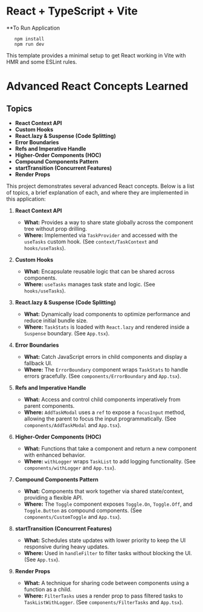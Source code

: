 # React + TypeScript + Vite

**To Run Application
```
   npm install
   npm run dev
```

This template provides a minimal setup to get React working in Vite with HMR and some ESLint rules.

# Advanced React Concepts Learned

## Topics

- **React Context API**
- **Custom Hooks**
- **React.lazy & Suspense (Code Splitting)**
- **Error Boundaries**
- **Refs and Imperative Handle**
- **Higher-Order Components (HOC)**
- **Compound Components Pattern**
- **startTransition (Concurrent Features)**
- **Render Props**

This project demonstrates several advanced React concepts. Below is a list of topics, a brief explanation of each, and where they are implemented in this application:

1. **React Context API**

   - **What:** Provides a way to share state globally across the component tree without prop drilling.
   - **Where:** Implemented via `TaskProvider` and accessed with the `useTasks` custom hook. (See `context/TaskContext` and `hooks/useTasks`).

2. **Custom Hooks**

   - **What:** Encapsulate reusable logic that can be shared across components.
   - **Where:** `useTasks` manages task state and logic. (See `hooks/useTasks`).

3. **React.lazy & Suspense (Code Splitting)**

   - **What:** Dynamically load components to optimize performance and reduce initial bundle size.
   - **Where:** `TaskStats` is loaded with `React.lazy` and rendered inside a `Suspense` boundary. (See `App.tsx`).

4. **Error Boundaries**

   - **What:** Catch JavaScript errors in child components and display a fallback UI.
   - **Where:** The `ErrorBoundary` component wraps `TaskStats` to handle errors gracefully. (See `components/ErrorBoundary` and `App.tsx`).

5. **Refs and Imperative Handle**

   - **What:** Access and control child components imperatively from parent components.
   - **Where:** `AddTaskModal` uses a `ref` to expose a `focusInput` method, allowing the parent to focus the input programmatically. (See `components/AddTaskModal` and `App.tsx`).

6. **Higher-Order Components (HOC)**

   - **What:** Functions that take a component and return a new component with enhanced behavior.
   - **Where:** `withLogger` wraps `TaskList` to add logging functionality. (See `components/withLogger` and `App.tsx`).

7. **Compound Components Pattern**

   - **What:** Components that work together via shared state/context, providing a flexible API.
   - **Where:** The `Toggle` component exposes `Toggle.On`, `Toggle.Off`, and `Toggle.Button` as compound components. (See `components/CustomToggle` and `App.tsx`).

8. **startTransition (Concurrent Features)**

   - **What:** Schedules state updates with lower priority to keep the UI responsive during heavy updates.
   - **Where:** Used in `handleFilter` to filter tasks without blocking the UI. (See `App.tsx`).

9. **Render Props**
   - **What:** A technique for sharing code between components using a function as a child.
   - **Where:** `FilterTasks` uses a render prop to pass filtered tasks to `TaskListWithLogger`. (See `components/FilterTasks` and `App.tsx`).
